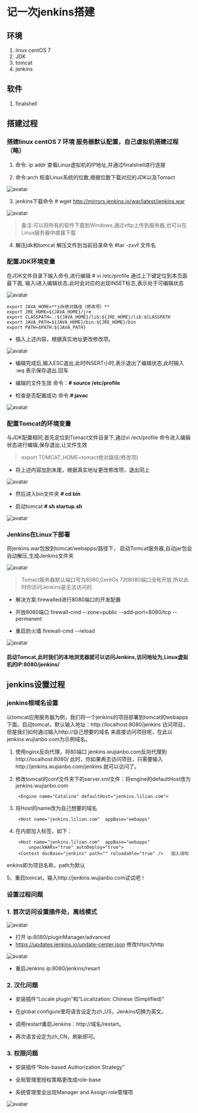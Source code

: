 # 记一次jenkins搭建

## 环境
1. linux centOS 7
2. JDK
3. tomcat
4. jenkins

## 软件
1. finalshell




## 搭建过程
### 搭建linux centOS 7 环境 服务器默认配置，自己虚拟机搭建过程（略）

1. 命令: ip addr 查看Linux虚拟机的IP地址,并通过finalshell进行连接

2. 命令:arch 核查Linux系统的位数,根据位数下载对应的JDK以及Tomact

![avatar](https://raw.githubusercontent.com/boboyaohuo/staticFile/master/image/01.png)

3. jenkins下载命令 # wget http://mirrors.jenkins.io/war/latest/jenkins.war

![avatar](https://raw.githubusercontent.com/boboyaohuo/staticFile/master/image/02.png)
> 备注:可以将所有的软件下载到Windows,通过xftp上传到服务器,也可以在Linux服务器中直接下载

4. 解压jdk和tomcat 解压文件到当前目录命令 #tar -zxvf 文件名




### 配置JDK环境变量

在JDK文件目录下输入命令,进行编辑 # vi /etc/profile 通过上下键定位到本页面最下面, 输入i进入编辑状态.此时会对应的出现INSET标志,表示处于可编辑状态

![avatar](https://raw.githubusercontent.com/boboyaohuo/staticFile/master/image/03.png)

    export JAVA_HOME=**jdk绝对路径（修改项）**
    export JRE_HOME=${JAVA_HOME}/jre
    export CLASSPATH=.:${JAVA_HOME}/lib:${JRE_HOME}/lib:$CLASSPATH
    export JAVA_PATH=${JAVA_HOME}/bin:${JRE_HOME}/bin
    export PATH=$PATH:${JAVA_PATH}

- 插入上述内容，根据真实地址更改修改项。

![avatar](https://raw.githubusercontent.com/boboyaohuo/staticFile/master/image/04.png)

- 编辑完成后,输入ESC退出,此时INSERT小时,表示退出了编辑状态,此时输入  :wq 表示保存退出.回车

- 编辑的文件生效 命令：**# source /etc/profile**

- 检查是否配置成功 命令 **# javac**

![avatar](https://raw.githubusercontent.com/boboyaohuo/staticFile/master/image/05.png)



### 配置Tomcat的环境变量
与JDK配置相同,首先定位到Tomact文件目录下,通过vi /ect/profile 命令进入编辑状态进行编辑,保存退出,让文件生效

>export TOMCAT_HOME=tomact绝对路径(修改项)

- 将上述内容加到末尾，根据真实地址更改修改项，退出同上

![avatar](https://raw.githubusercontent.com/boboyaohuo/staticFile/master/image/06.png)

- 然后进入bin文件夹 **# cd bin**

- 启动tomcat **# sh startup.sh**

![avatar](https://raw.githubusercontent.com/boboyaohuo/staticFile/master/image/07.png)



### Jenkins在Linux下部署
将jenkins.war包放到tomcat/webapps/路径下， 启动Tomcat服务器,自动jar包会自动解压,生成Jenkins文件夹

![avatar](https://raw.githubusercontent.com/boboyaohuo/staticFile/master/image/08.png)

>Tomact服务器默认端口号为8080,CentOs 7对8080端口没有开放.所以此时你访问Jenkins是无法访问的

- 解决方案:firewalled进行8080端口的开发配置

- 开放8080端口
firewall-cmd --zone=public --add-port=8080/tcp --permanent

- 重启防火墙
firewall-cmd --reload

![avatar](https://raw.githubusercontent.com/boboyaohuo/staticFile/master/image/09.png)




#### 启动Tomcat,此时我们的本地浏览器就可以访问Jenkins,访问地址为,Linux虚拟机的IP:8080/jenkins/

## jenkins设置过程


### jenkins根域名设置
以tomcat应用服务器为例，我们将一个jenkins的项目部署到tomcat的webapps下面，启动tomcat，默认输入地址：http://localhost:8080/jenkins 访问项目，但是我们如何通过输入http://自己想要的域名 来直接访问项目呢，在此以jenkins.wujianbo.com为示例域名。

1. 使用nginx反向代理，将80端口 jenkins.wujianbo.com反向代理到 http://localhost:8080/ 此时，你如果再去访问项目，只需要输入http://jenkins.wujianbo.com/jenkins 就可以访问了。

2. 修改tomcat的conf文件夹下的server.xml文件：将engine的defaultHost改为jenkins.wujianbo.com
        
        <Engine name="Catalina" defaultHost="jenkins.lilian.com">

3. 将Host的name改为自己想要的域名
        
        <Host name="jenkins.lilian.com"  appBase="webapps"

4. 在<Host></Host>内部加入<Context/>标签，如下：
        
        <Host name="jenkins.lilian.com"  appBase="webapps"
            unpackWARs="true" autoDeploy="true">
        <Context docBase="jenkins" path="" reloadable="true" />   加入词句
        
enkins即为项目名称，path为默认

5、重启tomcat，输入http://jenkins.wujianbo.com试试吧！


### 设置过程问题

### 1. 首次访问设置插件处，离线模式

![avatar](https://raw.githubusercontent.com/boboyaohuo/staticFile/master/image/10.png)

- 打开 ip:8080/pluginManager/advanced
- https://updates.jenkins.io/update-center.json 修改https为http

![avatar](https://raw.githubusercontent.com/boboyaohuo/staticFile/master/image/11.png)

- 重启Jenkins ip:8080/jenkins/resart



### 2. 汉化问题
- 安装插件“Locale plugin”和“Localization: Chinese (Simplified)”

- 在global configure里将语言设定为zh_US，Jenkins切换为英文。

- 调用restart重启Jenkins：http://域名/restart。

- 再次语言设定为zh_CN，刷新即可。



### 3. 权限问题
- 安装插件“Role-based Authorization Strategy”

- 全局管理里授权策略更改成role-base

- 系统管理里会出现Manager and Assign role管理项

![avatar](https://raw.githubusercontent.com/boboyaohuo/staticFile/master/image/12.png)
